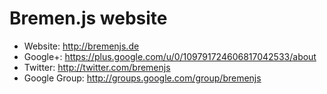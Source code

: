 Bremen.js website
=================

* Website: http://bremenjs.de
* Google+: https://plus.google.com/u/0/109791724606817042533/about
* Twitter: http://twitter.com/bremenjs
* Google Group: http://groups.google.com/group/bremenjs
